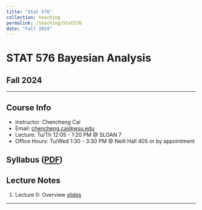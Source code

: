 ```yaml
---
title: "Stat 576"
collection: teaching
permalink: /teaching/Stat576
date: "Fall 2024"
---
```


<h1>STAT 576 Bayesian Analysis </h1>
<h2>Fall 2024 </h2>
<hr>
<h2> Course Info </h2>
<ul>
    <li>Instructor: Chencheng Cai</li>
    <li>Email: <a href="mailto:chencheng.cai@wsu.edu">chencheng.cai@wsu.edu</a></li>
    <li>Lecture: Tu/Th 12:05 - 1:20 PM @ SLOAN 7</li>
    <li>Office Hours: Tu/Wed 1:30 - 3:30 PM @ Neill Hall 405 or by appointment</li>
</ul>
<h2> Syllabus (<a href="stat576/Syllabus.pdf">PDF</a>)</h2>

<h2> Lecture Notes</h2>
<ol>
    <li>Lecture 0: Overview <a href="stat576/lecture0.pdf">slides</a></li>
</ol>
<hr>